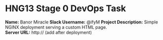 # HNG13 Stage 0 DevOps Task

**Name:** Banor Miracle
**Slack Username:** @ifyM 
**Project Description:** Simple NGINX deployment serving a custom HTML page.  
**Server URL:** http://<your-server-ip> (add after deployment)

